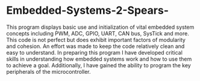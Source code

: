 # Embedded-Systems-2-Spears-

This program displays basic use and initialization of vital embedded system concepts including PWM, ADC, GPIO, UART, CAN bus, SysTick and more. This code is not perfect but does exhibit important factors of modularity and cohesion. An effort was made to keep the code relatively clean and easy to understand. In preparing this program I have developed critical skills in understanding how embedded systems work and how to use them to achieve a goal. Additionally, I have gained the ability to program the key peripherals of the microcontroller.
